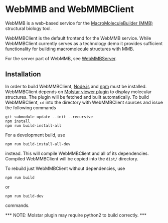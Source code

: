# WebMMB and WebMMBClient

WebMMB is a web-based service for the [MacroMoleculeBuilder (MMB)](https://github.com/samuelflores/MMB) structural biology tool.

WebMMBClient is the default frontend for the WebMMB service. While WebMMBClient currently serves as a technology demo it provides sufficient functionality for building macromolecule structures with MMB.

For the server part of WebMMB, see [WebMMBServer](https://github.com/MadCatX/WebMMBServer).

## Installation
In order to build WebMMBClient, [Node.js](https://nodejs.org/en/) and [npm](https://www.npmjs.com/) must be installed. WebMMBClient depends on [Molstar viewer plugin](https://github.com/MadCatX/molstar) to display molecular structures. The plugin will be fetched and built automatically. To build WebMMBClient, `cd` into the directory with WebMMBClient sources and issue the following commands

    git submodule update --init --recursive
    npm install
    npm run build-install-all

For a development build, use

    npm run build-install-all-dev

instead. This will compile WebMMBClient and all of its dependencies. Compiled WebMMBClient will be copied into the `dist/` directory.

To rebuild just WebMMBClient without dependencies, use

    npm run build

or

    npm run build-dev

commands.

*** NOTE: Molstar plugin may require python2 to build correctly. ***
